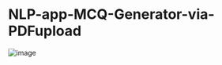 # NLP-app-MCQ-Generator-via-PDFupload

![image](https://github.com/Harsh-812/NLP-app-MCQ-Generator-via-PDFupload/assets/135538639/4a04148d-71cd-4467-8771-d041587b825a)
